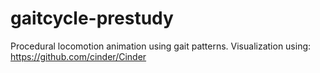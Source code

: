 gaitcycle-prestudy
==================

Procedural locomotion animation using gait patterns.
Visualization using: https://github.com/cinder/Cinder